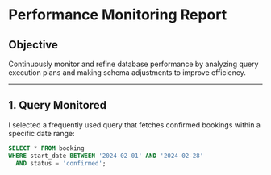 # Performance Monitoring Report

## Objective

Continuously monitor and refine database performance by analyzing query execution plans and making schema adjustments to improve efficiency.

---

## 1. Query Monitored

I selected a frequently used query that fetches confirmed bookings within a specific date range:

```sql
SELECT * FROM booking
WHERE start_date BETWEEN '2024-02-01' AND '2024-02-28'
  AND status = 'confirmed';

